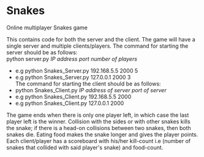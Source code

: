 # Snakes
Online multiplayer Snakes game

This contains code for both the server and the client. The game will have a single server and multiple clients/players.
The command for starting the server should be as follows:<br/>
<space> python server.py *IP address* *port* *number of players*
* e.g python Snakes_Server.py 192.168.5.5 2000 5
* e.g python Snakes_Server.py 127.0.0.1 2000 3<br/>
The command for starting the client should be as follows:<br/>
* python Snakes_Client.py *IP address of server* *port of server*
* e.g python Snakes_Client.py 192.168.5.5 2000
* e.g python Snakes_Client.py 127.0.0.1 2000<br/>

The game ends when there is only one player left, in which case the last player left is the winner. Collision with the sides or with other snakes kills the snake; if there is a head-on collisions between two snakes, then both snakes die. Eating food makes the snake longer and gives the player points. <br/>
Each client/player has a scoreboard with his/her kill-count i.e (number of snakes that collided with said player's snake) and food-count.
